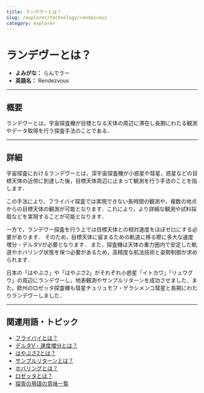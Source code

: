 ```yaml
---
title: ランデヴーとは？
slug: /explorer/technology/rendezvous
category: explorer
---
```


# ランデヴーとは？

- **よみがな：** らんでゔー  
- **英語名：** Rendezvous  

---

## 概要

ランデヴーとは，宇宙探査機が目標となる天体の周辺に滞在し長期にわたる観測やデータ取得を行う探査手法のことである．

---

## 詳細

宇宙探査におけるランデヴーとは，深宇宙探査機が小惑星や彗星，惑星などの目標天体の近傍に到達した後，目標天体周辺に止まって観測を行う手法のことを指します．

この手法により，フライバイ探査では実現できない長時間の観測や，複数の地点からの目標天体の観測が可能となります．これにより，より詳細な観測や試料採取などを実現することが可能となります．

一方で，ランデヴー探査を行う上では目標天体との相対速度をほぼゼロにする必要があります．
そのため，目標天体に留まるための軌道に移る際に多大な速度増分・デルタVが必要となります．
また，探査機は天体の重力圏内で安定した軌道やホバリング状態を保つ必要があるため，高精度な航法技術と姿勢制御が求められます．

日本の「はやぶさ」や「はやぶさ2」がそれぞれ小惑星「イトカワ」「リュウグウ」の周辺にランデヴーし，地表観測やサンプルリターンを成功させました．また，欧州のロゼッタ探査機も彗星チュリュモフ・ゲラシメンコ彗星と長期にわたりランデヴーしました．

---

## 関連用語・トピック

- [フライバイとは？](/docs/explorer/technology/flyby)
- [デルタV・速度増分とは？](/docs/orbit/mechanics/delta-v-budget)
- [はやぶさ2とは？](/docs/explorer/mission/hayabusa2)
- [サンプルリターンとは？](/docs/explorer/technology/sample-return)
- [ホバリングとは？](/docs/explorer/technology/hovering)
- [ロゼッタとは？](/docs/explorer/mission/rosetta)
- [探査の用語の意味一覧](/docs/category/explorer)

